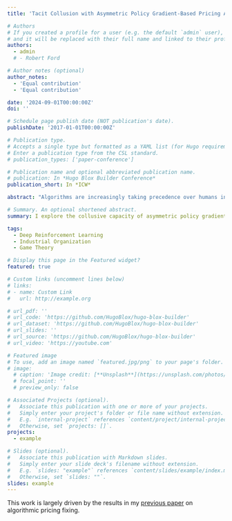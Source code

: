 ```yaml
---
title: 'Tacit Collusion with Asymmetric Policy Gradient-Based Pricing Algorithms'

# Authors
# If you created a profile for a user (e.g. the default `admin` user), write the username (folder name) here
# and it will be replaced with their full name and linked to their profile.
authors:
  - admin
  # - Robert Ford

# Author notes (optional)
author_notes:
  - 'Equal contribution'
  - 'Equal contribution'

date: '2024-09-01T00:00:00Z'
doi: ''

# Schedule page publish date (NOT publication's date).
publishDate: '2017-01-01T00:00:00Z'

# Publication type.
# Accepts a single type but formatted as a YAML list (for Hugo requirements).
# Enter a publication type from the CSL standard.
# publication_types: ['paper-conference']

# Publication name and optional abbreviated publication name.
# publication: In *Hugo Blox Builder Conference*
publication_short: In *ICW*

abstract: "Algorithms are increasingly taking precedence over humans in the pricing of goods and services, empowering firms to swiftly respond to market shifts with unparalleled precision. The current experimental algorithmic pricing literature as solely investigated the collusive capacity of either: (1) slow tabular-based reinforcement learning algorithms, (2) algorithms restricted to dealing with discrete action spaces, or (3) entirely homogeneous AI systems. Additionally, studies have largely avoided transfer learning: the ability of a trained reinforcement learning-based pricing algorithm agent to transfer knowledge from the learning environment to a potentially different ecosystem. Skeptics of tacit algorithmic collusion argue that these voids diminish the practical plausibility of this phenomenon. The first part of this paper shows that two state-of-the-art asymmetric deep reinforcement learning algorithms, Proximal Policy Optimization (PPO) and Soft Actor Critic (SAC), acting in a Bertrand-Markov pricing game with continuous action spaces converge to anti-competitive policies in a much shorter time than that previously reported. These collusive outcomes are sustained through the implementation of learned trigger strategies. Subsequently, the latter section shows that these algorithms can be trained in one environment and successfully transfer this knowledge to similarly related environments retaining supracompetitive outcomes."

# Summary. An optional shortened abstract.
summary: I explore the collusive capacity of asymmetric policy gradient-based pricing algorithms acting in a continuous action space and their ability to transfer this collusive power to unknown environments.

tags:
  - Deep Reinforcement Learning
  - Industrial Organization
  - Game Theory

# Display this page in the Featured widget?
featured: true

# Custom links (uncomment lines below)
# links:
# - name: Custom Link
#   url: http://example.org

# url_pdf: ''
# url_code: 'https://github.com/HugoBlox/hugo-blox-builder'
# url_dataset: 'https://github.com/HugoBlox/hugo-blox-builder'
# url_slides: ''
# url_source: 'https://github.com/HugoBlox/hugo-blox-builder'
# url_video: 'https://youtube.com'

# Featured image
# To use, add an image named `featured.jpg/png` to your page's folder.
# image:
  # caption: 'Image credit: [**Unsplash**](https://unsplash.com/photos/pLCdAaMFLTE)'
  # focal_point: ''
  # preview_only: false

# Associated Projects (optional).
#   Associate this publication with one or more of your projects.
#   Simply enter your project's folder or file name without extension.
#   E.g. `internal-project` references `content/project/internal-project/index.md`.
#   Otherwise, set `projects: []`.
projects:
  - example

# Slides (optional).
#   Associate this publication with Markdown slides.
#   Simply enter your slide deck's filename without extension.
#   E.g. `slides: "example"` references `content/slides/example/index.md`.
#   Otherwise, set `slides: ""`.
slides: example
---
```


This work is largely driven by the results in my [previous paper](/publication/When_Asymmetric_Pricing_Algorithms_Collide/) on algorithmic pricing fixing.
